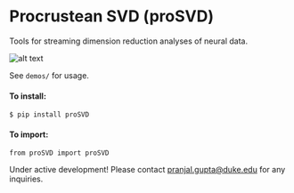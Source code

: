 # Procrustean SVD (proSVD)
Tools for streaming dimension reduction analyses of neural data.

![alt text](lock-in.gif)

See `demos/` for usage.

#### To install:
```
$ pip install proSVD
```

#### To import:
```
from proSVD import proSVD
```

Under active development! Please contact pranjal.gupta@duke.edu for any inquiries. 
